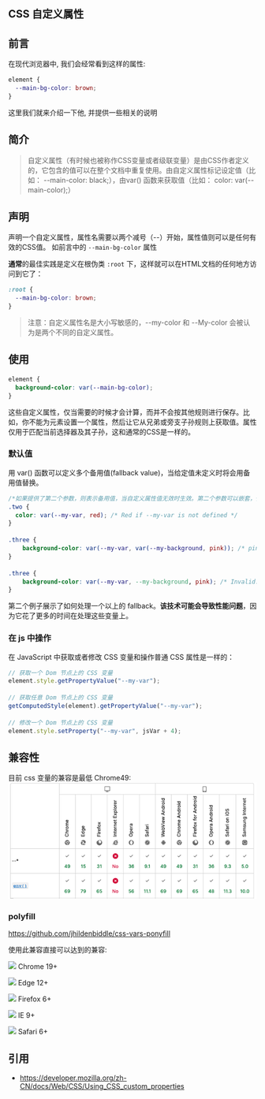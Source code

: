 ## CSS 自定义属性

## 前言
在现代浏览器中, 我们会经常看到这样的属性:
```css
element {
  --main-bg-color: brown;
}
```
这里我们就来介绍一下他, 并提供一些相关的说明

## 简介

> 自定义属性（有时候也被称作CSS变量或者级联变量）是由CSS作者定义的，它包含的值可以在整个文档中重复使用。由自定义属性标记设定值（比如： --main-color: black;），由var() 函数来获取值（比如： color: var(--main-color);）


## 声明

声明一个自定义属性，属性名需要以两个减号（--）开始，属性值则可以是任何有效的CSS值。
如前言中的 `--main-bg-color` 属性

**通常**的最佳实践是定义在根伪类 `:root` 下，这样就可以在HTML文档的任何地方访问到它了：

```css
:root {
  --main-bg-color: brown;
}
```

> 注意：自定义属性名是大小写敏感的，--my-color 和 --My-color 会被认为是两个不同的自定义属性。
> 

## 使用

```css
element {
  background-color: var(--main-bg-color);
}
```

这些自定义属性，仅当需要的时候才会计算，而并不会按其他规则进行保存。比如，你不能为元素设置一个属性，然后让它从兄弟或旁支子孙规则上获取值。属性仅用于匹配当前选择器及其子孙，这和通常的CSS是一样的。


### 默认值

用 var() 函数可以定义多个备用值(fallback value)，当给定值未定义时将会用备用值替换。


```css
/*如果提供了第二个参数，则表示备用值，当自定义属性值无效时生效。第二个参数可以嵌套，但是不能继续平铺展开下去了，例如：*/
.two {
  color: var(--my-var, red); /* Red if --my-var is not defined */
}

.three {
    background-color: var(--my-var, var(--my-background, pink)); /* pink if --my-var and --my-background are not defined */
}

.three {
    background-color: var(--my-var, --my-background, pink); /* Invalid: "--my-background, pink" */
}
```

第二个例子展示了如何处理一个以上的 fallback。**该技术可能会导致性能问题**，因为它花了更多的时间在处理这些变量上。

### 在 js 中操作

在 JavaScript 中获取或者修改 CSS  变量和操作普通 CSS 属性是一样的：

```js
// 获取一个 Dom 节点上的 CSS 变量
element.style.getPropertyValue("--my-var");

// 获取任意 Dom 节点上的 CSS 变量
getComputedStyle(element).getPropertyValue("--my-var");

// 修改一个 Dom 节点上的 CSS 变量
element.style.setProperty("--my-var", jsVar + 4);
```

## 兼容性

目前 css 变量的兼容是最低 Chrome49:
![](images/cssVarCompatible.png)

### polyfill

https://github.com/jhildenbiddle/css-vars-ponyfill  

使用此兼容直接可以达到的兼容:

[![](https://camo.githubusercontent.com/fe6757016c6b1b5034f1fe291a84398d784e62f71a29b3bec29c936324ce08d9/68747470733a2f2f6a68696c64656e626964646c652e6769746875622e696f2f6373732d766172732d706f6e7966696c6c2f6173736574732f696d672f6368726f6d652e737667)](https://camo.githubusercontent.com/fe6757016c6b1b5034f1fe291a84398d784e62f71a29b3bec29c936324ce08d9/68747470733a2f2f6a68696c64656e626964646c652e6769746875622e696f2f6373732d766172732d706f6e7966696c6c2f6173736574732f696d672f6368726f6d652e737667) Chrome 19+

[![](https://camo.githubusercontent.com/096ff9eb91e64f05658b929ea84e463078cb0eea07aecf8a3eaf12f78bb3e5f2/68747470733a2f2f6a68696c64656e626964646c652e6769746875622e696f2f6373732d766172732d706f6e7966696c6c2f6173736574732f696d672f656467652e737667)](https://camo.githubusercontent.com/096ff9eb91e64f05658b929ea84e463078cb0eea07aecf8a3eaf12f78bb3e5f2/68747470733a2f2f6a68696c64656e626964646c652e6769746875622e696f2f6373732d766172732d706f6e7966696c6c2f6173736574732f696d672f656467652e737667) Edge 12+

[![](https://camo.githubusercontent.com/ab580f13347596e6d101be99b1347313cfa2b71db767bc9ae211577cc1c120e7/68747470733a2f2f6a68696c64656e626964646c652e6769746875622e696f2f6373732d766172732d706f6e7966696c6c2f6173736574732f696d672f66697265666f782e737667)](https://camo.githubusercontent.com/ab580f13347596e6d101be99b1347313cfa2b71db767bc9ae211577cc1c120e7/68747470733a2f2f6a68696c64656e626964646c652e6769746875622e696f2f6373732d766172732d706f6e7966696c6c2f6173736574732f696d672f66697265666f782e737667) Firefox 6+

[![](https://camo.githubusercontent.com/12a468ea86edf5b5ff117efe4e5e76f7fabebc218daef9915cdeb10530d6bb5a/68747470733a2f2f6a68696c64656e626964646c652e6769746875622e696f2f6373732d766172732d706f6e7966696c6c2f6173736574732f696d672f69652e737667)](https://camo.githubusercontent.com/12a468ea86edf5b5ff117efe4e5e76f7fabebc218daef9915cdeb10530d6bb5a/68747470733a2f2f6a68696c64656e626964646c652e6769746875622e696f2f6373732d766172732d706f6e7966696c6c2f6173736574732f696d672f69652e737667) IE 9+

[![](https://camo.githubusercontent.com/fbcdbf0e01fadd88c81f03b0422bd93f25a757664789eed05ede4b0c81cbca6d/68747470733a2f2f6a68696c64656e626964646c652e6769746875622e696f2f6373732d766172732d706f6e7966696c6c2f6173736574732f696d672f7361666172692e737667)](https://camo.githubusercontent.com/fbcdbf0e01fadd88c81f03b0422bd93f25a757664789eed05ede4b0c81cbca6d/68747470733a2f2f6a68696c64656e626964646c652e6769746875622e696f2f6373732d766172732d706f6e7966696c6c2f6173736574732f696d672f7361666172692e737667) Safari 6+


## 引用

- https://developer.mozilla.org/zh-CN/docs/Web/CSS/Using_CSS_custom_properties
